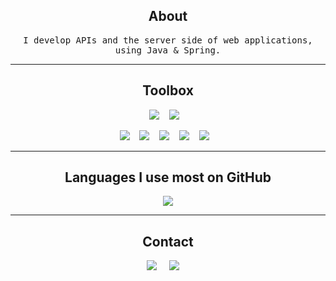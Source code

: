 <h2 align="center">About</h2>
<p align="center">
  <samp>I develop APIs and the server side of web applications, using Java & Spring.
  </samp>
</p>

<hr>

<h2 align="center">Toolbox</h2>
<p align="center">
  <img src="https://img.shields.io/badge/java-%23ED8B00.svg?style=for-the-badge&logo=java&logoColor=white" />&nbsp;&nbsp;&nbsp;
  <img src="https://img.shields.io/badge/spring-%236DB33F.svg?style=for-the-badge&logo=spring&logoColor=white" />&nbsp;&nbsp;&nbsp;
</p>
<p align="center">
  <img src="https://img.shields.io/badge/IntelliJIDEA-000000.svg?style=for-the-badge&logo=intellij-idea&logoColor=white" />&nbsp;&nbsp;&nbsp;
  <img src="https://img.shields.io/badge/git-%23F05033.svg?style=for-the-badge&logo=git&logoColor=white" />&nbsp;&nbsp;&nbsp;
  <img src="https://img.shields.io/badge/Apache%20Maven-C71A36?style=for-the-badge&logo=Apache%20Maven&logoColor=white" />&nbsp;&nbsp;&nbsp;
  <img src="https://img.shields.io/badge/Postman-FF6C37?style=for-the-badge&logo=postman&logoColor=white" />&nbsp;&nbsp;&nbsp;
  <img src="https://img.shields.io/badge/docker-%230db7ed.svg?style=for-the-badge&logo=docker&logoColor=white" />&nbsp;&nbsp;&nbsp;
</p>

<hr>
<h2  align="center">Languages I use most on GitHub</h2>
<p align="center">
  <img src="https://github-readme-stats.vercel.app/api/top-langs/?username=akashneil&langs_count=10&layout=compact&theme=dark" />
</p>


<hr>
<h2  align="center">Contact</h2>
<p align="center">
  <a href="mailto:akashneilmobile@gmail.com"><img src="https://img.shields.io/badge/Gmail-D14836?style=for-the-badge&logo=gmail&logoColor=white" /></a>&nbsp;&nbsp;&nbsp;&nbsp;
  <a href="https://t.me/akashneil"><img src="https://img.shields.io/badge/Telegram-2CA5E0?style=for-the-badge&logo=telegram&logoColor=white" /></a>&nbsp;&nbsp;&nbsp;&nbsp;
</p>
